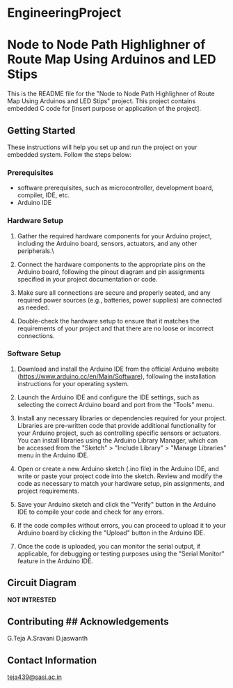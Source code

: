 # EngineeringProject

# Node to Node Path Highlighner of Route Map Using Arduinos and LED Stips

This is the README file for the "Node to Node Path Highlighner of Route Map Using Arduinos and LED Stips" project. This project contains embedded C code for [insert purpose or application of the project].

## Getting Started

These instructions will help you set up and run the project on your embedded system. Follow the steps below:

### Prerequisites

- software prerequisites, such as microcontroller, development board, compiler, IDE, etc.
- Arduino IDE

### Hardware Setup

1. Gather the required hardware components for your Arduino project, including the Arduino board, sensors, actuators, and any other peripherals.\

2. Connect the hardware components to the appropriate pins on the Arduino board, following the pinout diagram and pin assignments specified in your project documentation or code.

3. Make sure all connections are secure and properly seated, and any required power sources (e.g., batteries, power supplies) are connected as needed.

4. Double-check the hardware setup to ensure that it matches the requirements of your project and that there are no loose or incorrect connections.

### Software Setup

1. Download and install the Arduino IDE from the official Arduino website (https://www.arduino.cc/en/Main/Software), following the installation instructions for your operating system.

2. Launch the Arduino IDE and configure the IDE settings, such as selecting the correct Arduino board and port from the "Tools" menu.

3. Install any necessary libraries or dependencies required for your project. Libraries are pre-written code that provide additional functionality for your Arduino project, such as controlling specific sensors or actuators. You can install libraries using the Arduino Library Manager, which can be accessed from the "Sketch" > "Include Library" > "Manage Libraries" menu in the Arduino IDE.

4. Open or create a new Arduino sketch (.ino file) in the Arduino IDE, and write or paste your project code into the sketch.
Review and modify the code as necessary to match your hardware setup, pin assignments, and project requirements.

5. Save your Arduino sketch and click the "Verify" button in the Arduino IDE to compile your code and check for any errors.

6. If the code compiles without errors, you can proceed to upload it to your Arduino board by clicking the "Upload" button in the Arduino IDE.

7. Once the code is uploaded, you can monitor the serial output, if applicable, for debugging or testing purposes using the "Serial Monitor" feature in the Arduino IDE.

## Circuit Diagram 

****NOT INTRESTED****

## Contributing  ## Acknowledgements
G.Teja
A.Sravani
D.jaswanth



## Contact Information
teja439@sasi.ac.in


